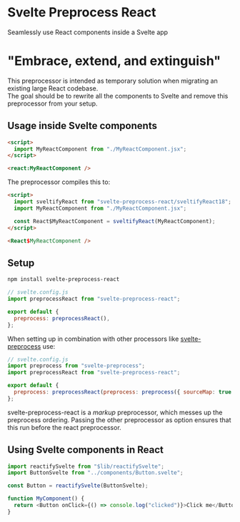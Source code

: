 # Svelte Preprocess React

Seamlessly use React components inside a Svelte app

# "Embrace, extend, and extinguish"

This preprocessor is intended as temporary solution when migrating an existing large React codebase.  
The goal should be to rewrite all the components to Svelte and remove this preprocessor from your setup.

## Usage inside Svelte components

```html
<script>
  import MyReactComponent from "./MyReactComponent.jsx";
</script>

<react:MyReactComponent />
```

The preprocessor compiles this to:

```html
<script>
  import sveltifyReact from "svelte-preprocess-react/sveltifyReact18";
  import MyReactComponent from "./MyReactComponent.jsx";

  const React$MyReactComponent = sveltifyReact(MyReactComponent);
</script>

<React$MyReactComponent />
```

## Setup

```sh
npm install svelte-preprocess-react
```

```js
// svelte.config.js
import preprocessReact from "svelte-preprocess-react";

export default {
  preprocess: preprocessReact(),
};
```

When setting up in combination with other processors like [svelte-preprocess]() use:

```js
// svelte.config.js
import preprocess from "svelte-preprocess";
import preprocessReact from "svelte-preprocess-react";

export default {
  preprocess: preprocessReact(preprocess: preprocess({ sourceMap: true })),
};
```

svelte-preprocess-react is a _markup_ preprocessor, which messes up the preprocess ordering.
Passing the other preprocessor as option ensures that this run before the react preprocessor.

## Using Svelte components in React

```ts
import reactifySvelte from "$lib/reactifySvelte";
import ButtonSvelte from "../components/Button.svelte";

const Button = reactifySvelte(ButtonSvelte);

function MyComponent() {
  return <Button onClick={() => console.log("clicked")}>Click me</Button>;
}
```
